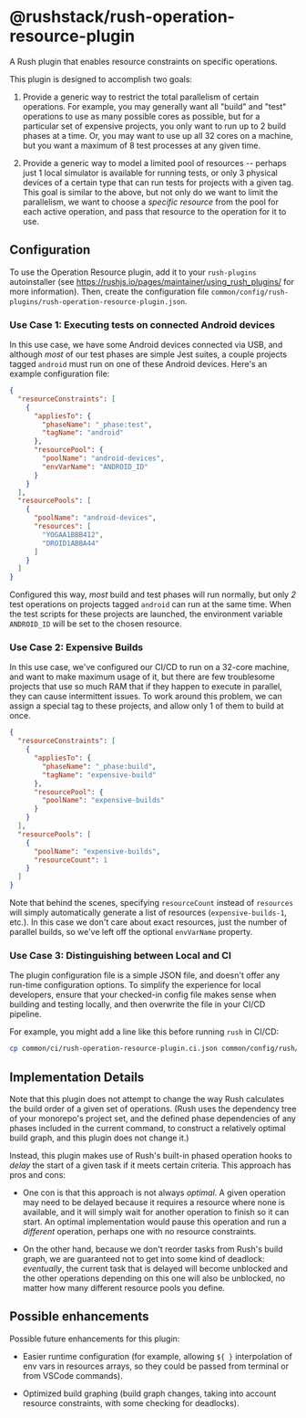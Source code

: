 # @rushstack/rush-operation-resource-plugin

A Rush plugin that enables resource constraints on specific operations.

This plugin is designed to accomplish two goals:

 1. Provide a generic way to restrict the total parallelism of certain operations. For example, you may generally want all "build" and "test" operations to use as many possible cores as possible, but for a
 particular set of expensive projects, you only want to run up to 2 build phases at a time. Or, you may want to use up all 32 cores on a machine, but you want a maximum of 8 test processes at any given time.

 2. Provide a generic way to model a limited pool of resources -- perhaps just 1 local simulator is available for running tests, or only 3 physical devices of a certain type that can run tests for projects with a given tag. This goal is similar to the above, but not only do we want to limit the parallelism, we want to choose a _specific resource_ from the pool for each active operation, and pass that resource to the operation for it to use.

## Configuration

To use the Operation Resource plugin, add it to your `rush-plugins` autoinstaller (see https://rushjs.io/pages/maintainer/using_rush_plugins/ for more information). Then, create the configuration file `common/config/rush-plugins/rush-operation-resource-plugin.json`.

### Use Case 1: Executing tests on connected Android devices

In this use case, we have some Android devices connected via USB, and although _most_ of our test phases are simple Jest suites, a couple projects tagged `android` must run on one of these Android devices. Here's an example configuration file:

```json
{
  "resourceConstraints": [
    {
      "appliesTo": {
        "phaseName": "_phase:test",
        "tagName": "android"
      },
      "resourcePool": {
        "poolName": "android-devices",
        "envVarName": "ANDROID_ID"
      }
    }
  ],
  "resourcePools": [
    {
      "poolName": "android-devices",
      "resources": [
        "YOGAA1BBB412",
        "DROID1ABBA44"
      ]
    }
  ]
}
```

Configured this way, _most_ build and test phases will run normally, but only _2_ test operations on projects tagged `android` can run at the same time. When the test scripts for these projects are launched, the environment variable `ANDROID_ID` will be set to the chosen resource.

### Use Case 2: Expensive Builds

In this use case, we've configured our CI/CD to run on a 32-core machine, and want to make maximum usage of it, but there are few troublesome projects that use so much RAM that if they happen to execute in parallel, they can cause intermittent issues. To work around this problem, we can assign a special tag to these projects, and allow only 1 of them to build at once.

```json
{
  "resourceConstraints": [
    {
      "appliesTo": {
        "phaseName": "_phase:build",
        "tagName": "expensive-build"
      },
      "resourcePool": {
        "poolName": "expensive-builds"
      }
    }
  ],
  "resourcePools": [
    {
      "poolName": "expensive-builds",
      "resourceCount": 1
    }
  ]
}
```

Note that behind the scenes, specifying `resourceCount` instead of `resources` will simply automatically generate a list of resources (`expensive-builds-1`, etc.). In this case we don't care about exact resources, just the number of parallel builds, so we've left off the optional `envVarName` property.

### Use Case 3: Distinguishing between Local and CI

The plugin configuration file is a simple JSON file, and doesn't offer any run-time configuration options. To simplify the experience for local developers, ensure that your checked-in config file makes sense when building and testing locally, and then overwrite the file in your CI/CD pipeline.

For example, you might add a line like this before running `rush` in CI/CD:

```bash
cp common/ci/rush-operation-resource-plugin.ci.json common/config/rush/rush-operation-resource-plugin.json
```

## Implementation Details

Note that this plugin does not attempt to change the way Rush calculates the build order of a given set of operations. (Rush uses the dependency tree of your monorepo's project set, and the defined phase dependencies of any phases included in the current command, to construct a relatively optimal build graph, and this plugin does not change it.)

Instead, this plugin makes use of Rush's built-in phased operation hooks to _delay_ the start of a given task if it meets certain criteria. This approach has pros and cons:

 - One con is that this approach is not always _optimal_. A given operation may need to be delayed because it requires a resource where none is available, and it will simply wait for another operation to finish so it can start. An optimal implementation would pause this operation and run a _different_ operation, perhaps one with no resource constraints.

 - On the other hand, because we don't reorder tasks from Rush's build graph, we are guaranteed not to get into some kind of deadlock: _eventually_, the current task that is delayed will become unblocked and the other operations depending on this one will also be unblocked, no matter how many different resource pools you define.

## Possible enhancements

Possible future enhancements for this plugin:

 - Easier runtime configuration (for example, allowing `${ }` interpolation of env vars in resources arrays, so they could be passed from terminal or from VSCode commands).

 - Optimized build graphing (build graph changes, taking into account resource constraints, with some checking for deadlocks).
